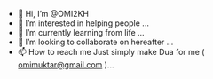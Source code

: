 - 👋 Hi, I’m @OMI2KH
- 👀 I’m interested in helping people ...
- 🌱 I’m currently learning from life ...
- 💞️ I’m looking to collaborate on hereafter ...
- 📫 How to reach me Just simply make Dua for me ( omimuktar@gmail.com )...

<!---
OMI2KH/OMI2KH is a ✨ special ✨ repository because its `works for Almost free price ` (KUN FEYEKUN) appears on your GitHub profile.
You can click the Preview link to take a look at your changes.
--->
